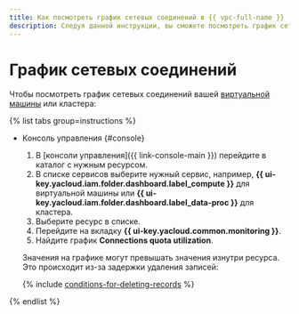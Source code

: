 ```yaml
---
title: Как посмотреть график сетевых соединений в {{ vpc-full-name }}
description: Следуя данной инструкции, вы сможете посмотреть график сетевых соединений.
---
```


# График сетевых соединений

Чтобы посмотреть график сетевых соединений вашей [виртуальной машины](../../glossary/vm.md) или кластера:

{% list tabs group=instructions %}

- Консоль управления {#console}

  1. В [консоли управления]({{ link-console-main }}) перейдите в каталог с нужным ресурсом.
  1. В списке сервисов выберите нужный сервис, например, **{{ ui-key.yacloud.iam.folder.dashboard.label_compute }}** для виртуальной машины или **{{ ui-key.yacloud.iam.folder.dashboard.label_data-proc }}** для кластера.
  1. Выберите ресурс в списке.
  1. Перейдите на вкладку **{{ ui-key.yacloud.common.monitoring }}**.
  1. Найдите график **Connections quota utilization**.

  Значения на графике могут превышать значения изнутри ресурса. Это происходит из-за задержки удаления записей:

  {% include [conditions-for-deleting-records](../../_includes/vpc/conditions-for-deleting-records.md) %}

{% endlist %}
